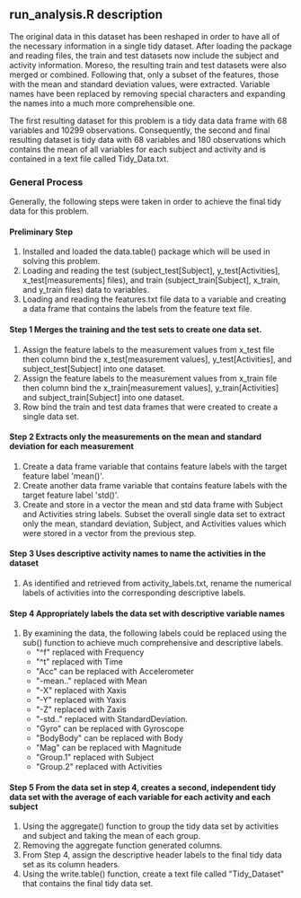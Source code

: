 ## run_analysis.R description
The original data in this dataset has been reshaped in order to have all of the necessary information in a single tidy dataset. After loading the package and reading files, the train and test datasets now include the subject and activity information. Moreso, the resulting train and test datasets were also merged or combined. Following that, only a subset of the features, those with the mean and standard deviation values, were extracted. Variable names have been replaced by removing special characters and expanding the names into a much more comprehensible one. 

The first resulting dataset for this problem is a tidy data data frame with 68 variables and 10299 observations. Consequently, the second and final resulting dataset is tidy data with 68 variables and 180 observations which contains the mean of all variables for each subject and activity and is contained in a text file called Tidy_Data.txt.

### General Process
Generally, the following steps were taken in order to achieve the final tidy data for this problem.

#### Preliminary Step
1. Installed and loaded the data.table() package which will be used in solving this problem.
2. Loading and reading the test (subject_test[Subject], y_test[Activities], x_test[measurements] files), and  train (subject_train[Subject], x_train, and y_train files) data to variables.
3. Loading and reading the features.txt file data to a variable and creating a data frame that contains the labels from the feature text file. 

#### Step 1  Merges the training and the test sets to create one data set.
1. Assign the feature labels to the measurement values from x_test file then column bind the x_test[measurement values], y_test[Activities], and subject_test[Subject] into one dataset.
2. Assign the feature labels to the measurement values from x_train file then column bind the x_train[measurement values], y_train[Activities] and subject_train[Subject] into one dataset.
3. Row bind the train and test data frames that were created to create a single data set.

#### Step 2 Extracts only the measurements on the mean and standard deviation for each measurement
1. Create a data frame variable that contains feature labels with the target feature label 'mean()'.
2. Create another data frame variable that contains feature labels with the target feature label 'std()'.
3. Create and store in a vector the mean and std data frame with Subject and Activities string labels.
Subset the overall single data set to extract only the mean, standard deviation, Subject, and Activities values which were stored in a vector from the previous step.

#### Step 3 Uses descriptive activity names to name the activities in the dataset
1. As identified and retrieved from activity_labels.txt, rename the numerical labels of activities into the corresponding descriptive labels.

#### Step 4 Appropriately labels the data set with descriptive variable names 
1. By examining the data, the following labels could be replaced using the sub() function to achieve much comprehensive and descriptive labels.
    - "^f" replaced with Frequency
    - "^t" replaced with Time
    - "Acc" can be replaced with Accelerometer
    - "-mean.." replaced with Mean
    - "-X" replaced with Xaxis
    - "-Y" replaced with Yaxis
    - "-Z" replaced with Zaxis
    - "-std.." replaced with StandardDeviation.
    - "Gyro" can be replaced with Gyroscope
    - "BodyBody" can be replaced with Body
    - "Mag" can be replaced with Magnitude
    - "Group.1" replaced with Subject
    - "Group.2" replaced with Activities

#### Step 5 From the data set in step 4, creates a second, independent tidy data set with the average of each variable for each activity and each subject
1. Using the aggregate() function to group the tidy data set by activities and subject and taking the mean of each group.
2. Removing the aggregate function generated columns.
3. From Step 4, assign the descriptive header labels to the final tidy data set as its column headers.
4. Using the write.table() function, create a text file called "Tidy_Dataset" that contains the final tidy data set.

